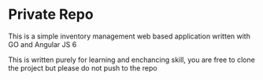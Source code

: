 # Private Repo
This is a simple inventory management web based application written with GO and Angular JS 6

This is written purely for learning and enchancing skill, you are free to clone the project but please do not push to the repo

